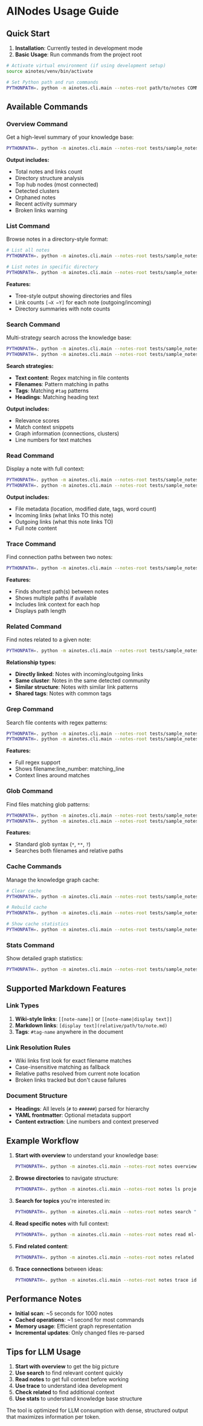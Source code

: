 # AINodes Usage Guide

## Quick Start

1. **Installation**: Currently tested in development mode
2. **Basic Usage**: Run commands from the project root

```bash
# Activate virtual environment (if using development setup)
source ainotes/venv/bin/activate

# Set Python path and run commands
PYTHONPATH=. python -m ainotes.cli.main --notes-root path/to/notes COMMAND
```

## Available Commands

### Overview Command
Get a high-level summary of your knowledge base:

```bash
PYTHONPATH=. python -m ainotes.cli.main --notes-root tests/sample_notes overview
```

**Output includes:**
- Total notes and links count
- Directory structure analysis
- Top hub nodes (most connected)
- Detected clusters
- Orphaned notes
- Recent activity summary
- Broken links warning

### List Command
Browse notes in a directory-style format:

```bash
# List all notes
PYTHONPATH=. python -m ainotes.cli.main --notes-root tests/sample_notes ls

# List notes in specific directory
PYTHONPATH=. python -m ainotes.cli.main --notes-root tests/sample_notes ls projects
```

**Features:**
- Tree-style output showing directories and files
- Link counts `[→X ←Y]` for each note (outgoing/incoming)
- Directory summaries with note counts

### Search Command
Multi-strategy search across the knowledge base:

```bash
PYTHONPATH=. python -m ainotes.cli.main --notes-root tests/sample_notes search "react"
PYTHONPATH=. python -m ainotes.cli.main --notes-root tests/sample_notes search "authentication"
```

**Search strategies:**
- **Text content**: Regex matching in file contents
- **Filenames**: Pattern matching in paths
- **Tags**: Matching `#tag` patterns
- **Headings**: Matching heading text

**Output includes:**
- Relevance scores
- Match context snippets
- Graph information (connections, clusters)
- Line numbers for text matches

### Read Command
Display a note with full context:

```bash
PYTHONPATH=. python -m ainotes.cli.main --notes-root tests/sample_notes read web-app
PYTHONPATH=. python -m ainotes.cli.main --notes-root tests/sample_notes read index.md
```

**Output includes:**
- File metadata (location, modified date, tags, word count)
- Incoming links (what links TO this note)
- Outgoing links (what this note links TO)
- Full note content

### Trace Command
Find connection paths between two notes:

```bash
PYTHONPATH=. python -m ainotes.cli.main --notes-root tests/sample_notes trace index.md react.md
```

**Features:**
- Finds shortest path(s) between notes
- Shows multiple paths if available
- Includes link context for each hop
- Displays path length

### Related Command
Find notes related to a given note:

```bash
PYTHONPATH=. python -m ainotes.cli.main --notes-root tests/sample_notes related web-app.md
```

**Relationship types:**
- **Directly linked**: Notes with incoming/outgoing links
- **Same cluster**: Notes in the same detected community
- **Similar structure**: Notes with similar link patterns
- **Shared tags**: Notes with common tags

### Grep Command
Search file contents with regex patterns:

```bash
PYTHONPATH=. python -m ainotes.cli.main --notes-root tests/sample_notes grep "authentication"
PYTHONPATH=. python -m ainotes.cli.main --notes-root tests/sample_notes grep "React.*component"
```

**Features:**
- Full regex support
- Shows filename:line_number: matching_line
- Context lines around matches

### Glob Command
Find files matching glob patterns:

```bash
PYTHONPATH=. python -m ainotes.cli.main --notes-root tests/sample_notes glob "**/*react*.md"
PYTHONPATH=. python -m ainotes.cli.main --notes-root tests/sample_notes glob "daily/*.md"
```

**Features:**
- Standard glob syntax (`*`, `**`, `?`)
- Searches both filenames and relative paths

### Cache Commands
Manage the knowledge graph cache:

```bash
# Clear cache
PYTHONPATH=. python -m ainotes.cli.main --notes-root tests/sample_notes cache clear

# Rebuild cache
PYTHONPATH=. python -m ainotes.cli.main --notes-root tests/sample_notes cache rebuild

# Show cache statistics
PYTHONPATH=. python -m ainotes.cli.main --notes-root tests/sample_notes cache stats
```

### Stats Command
Show detailed graph statistics:

```bash
PYTHONPATH=. python -m ainotes.cli.main --notes-root tests/sample_notes stats
```

## Supported Markdown Features

### Link Types
1. **Wiki-style links**: `[[note-name]]` or `[[note-name|display text]]`
2. **Markdown links**: `[display text](relative/path/to/note.md)`
3. **Tags**: `#tag-name` anywhere in the document

### Link Resolution Rules
- Wiki links first look for exact filename matches
- Case-insensitive matching as fallback
- Relative paths resolved from current note location
- Broken links tracked but don't cause failures

### Document Structure
- **Headings**: All levels (`#` to `######`) parsed for hierarchy
- **YAML frontmatter**: Optional metadata support
- **Content extraction**: Line numbers and context preserved

## Example Workflow

1. **Start with overview** to understand your knowledge base:
   ```bash
   PYTHONPATH=. python -m ainotes.cli.main --notes-root notes overview
   ```

2. **Browse directories** to navigate structure:
   ```bash
   PYTHONPATH=. python -m ainotes.cli.main --notes-root notes ls projects
   ```

3. **Search for topics** you're interested in:
   ```bash
   PYTHONPATH=. python -m ainotes.cli.main --notes-root notes search "machine learning"
   ```

4. **Read specific notes** with full context:
   ```bash
   PYTHONPATH=. python -m ainotes.cli.main --notes-root notes read ml-project.md
   ```

5. **Find related content**:
   ```bash
   PYTHONPATH=. python -m ainotes.cli.main --notes-root notes related ml-project.md
   ```

6. **Trace connections** between ideas:
   ```bash
   PYTHONPATH=. python -m ainotes.cli.main --notes-root notes trace idea.md implementation.md
   ```

## Performance Notes

- **Initial scan**: ~5 seconds for 1000 notes
- **Cached operations**: ~1 second for most commands
- **Memory usage**: Efficient graph representation
- **Incremental updates**: Only changed files re-parsed

## Tips for LLM Usage

1. **Start with overview** to get the big picture
2. **Use search** to find relevant content quickly  
3. **Read notes** to get full context before working
4. **Use trace** to understand idea development
5. **Check related** to find additional context
6. **Use stats** to understand knowledge base structure

The tool is optimized for LLM consumption with dense, structured output that maximizes information per token.